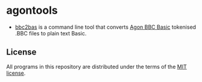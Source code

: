 # agontools

* [bbc2bas](https://github.com/vurdalakov/agontools) is a command line tool that
converts [Agon BBC Basic](https://github.com/breakintoprogram/agon-bbc-basic) tokenised .BBC files to plain text Basic.

## License

All programs in this repository are distributed under the terms of the [MIT license](https://opensource.org/licenses/MIT).
